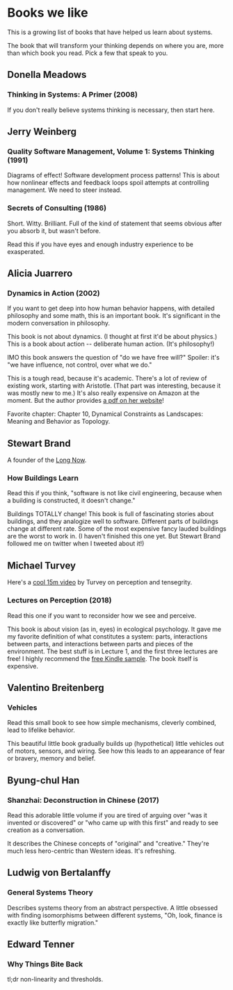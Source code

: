 # Books we like

This is a growing list of books that have helped us learn about systems.

The book that will transform your thinking depends on where you are, more than which book you read. Pick a few that speak to you.

## Donella Meadows

### Thinking in Systems: A Primer (2008)

If you don't really believe systems thinking is necessary, then start here.

## Jerry Weinberg

### Quality Software Management, Volume 1: Systems Thinking (1991)

Diagrams of effect! Software development process patterns! This is about how nonlinear effects and feedback loops spoil attempts at controlling management.
We need to steer instead.

### Secrets of Consulting (1986)

Short. Witty. Brilliant. Full of the kind of statement that seems obvious after you absorb it, but wasn't before.

Read this if you have eyes and enough industry experience to be exasperated.

## Alicia Juarrero

### Dynamics in Action (2002)

If you want to get deep into how human behavior happens, with detailed philosophy and some math, this is an important book. It's significant in the modern
conversation in philosophy.

This book is not about dynamics. (I thought at first it'd be about physics.) This is a book about action -- deliberate human action.
(It's philosophy!)

IMO this book answers the question of "do we have free will?" Spoiler: it's "we have influence, not control, over what we do."

This is a tough read, because it's academic. There's a lot of review of existing work, starting with Aristotle. (That part was interesting,
because it was mostly new to me.) It's also really expensive on Amazon at the moment. But the author provides [a pdf on her website](https://aliciajuarrerodotcom1.wordpress.com/dynamics-in-action-2/)!

Favorite chapter: Chapter 10, Dynamical Constraints as Landscapes: Meaning and Behavior as Topology.

## Stewart Brand

A founder of the [Long Now](https://longnow.org/).

### How Buildings Learn

Read this if you think, "software is not like civil engineering, because when a building is constructed, it doesn't change." 

Buildings TOTALLY change! This book is full of fascinating stories about buildings, and they analogize well to software. Different parts of buildings change at different rate. Some of the most expensive fancy lauded buildings are the worst to work in. (I haven't finished this one yet. But Stewart Brand followed me on twitter when I tweeted about it!)

## Michael Turvey

Here's a [cool 15m video](https://www.youtube.com/watch?v=BLR7ZTSel9M) by Turvey on perception and tensegrity.

### Lectures on Perception (2018)

Read this one if you want to reconsider how we see and perceive. 

This book is about vision (as in, eyes) in ecological psychology. It gave me my favorite definition of what constitutes a system: parts, interactions between parts, and interactions between parts and pieces of the environment. The best stuff is in Lecture 1, and the first three lectures are free!
I highly recommend the [free Kindle sample](https://smile.amazon.com/Lectures-Perception-Perspective-Michael-Turvey-ebook-dp-B07K4SCKR1/dp/B07K4SCKR1/ref=mt_other?_encoding=UTF8&me=&qid=1604875159). The book itself is expensive.

## Valentino Breitenberg

### Vehicles

Read this small book to see how simple mechanisms, cleverly combined, lead to lifelike behavior.

This beautiful little book gradually builds up (hypothetical) little vehicles out of motors, sensors, and wiring. See how this leads to an appearance of fear or bravery, memory and belief.

## Byung-chul Han

### Shanzhai: Deconstruction in Chinese (2017)

Read this adorable little volume if you are tired of arguing over "was it invented or discovered" or "who came up with this first" 
and ready to see creation as a conversation.

It describes the Chinese concepts of "original" and "creative." They're much less hero-centric than Western ideas. It's refreshing.

## Ludwig von Bertalanffy

### General Systems Theory

Describes systems theory from an abstract perspective. A little obsessed with finding isomorphisms between different systems, "Oh, look, finance is exactly like butterfly migration."

## Edward Tenner

### Why Things Bite Back

tl;dr non-linearity and thresholds.